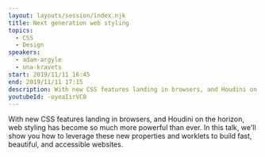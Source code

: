 ```yaml
---
layout: layouts/session/index.njk
title: Next generation web styling
topics:
  - CSS
  - Design
speakers:
  - adam-argyle
  - una-kravets
start: 2019/11/11 16:45
end: 2019/11/11 17:15
description: With new CSS features landing in browsers, and Houdini on the horizon, web styling has become so much more powerful than ever…
youtubeId: -oyeaIirVC0
---
```


With new CSS features landing in browsers, and Houdini on the horizon, web styling has become so much more powerful than ever. In this talk, we'll show you how to leverage these new properties and worklets to build fast, beautiful, and accessible websites.
